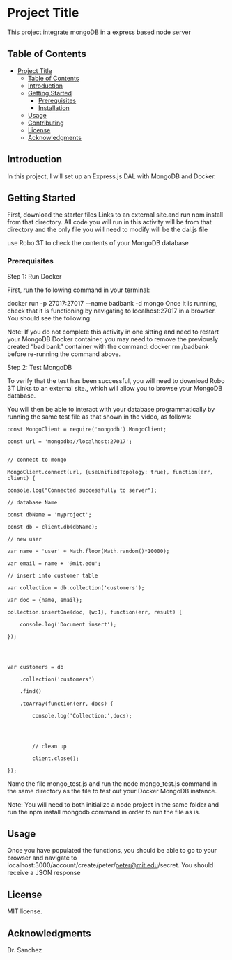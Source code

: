 # Project Title

This project integrate mongoDB in a express based node server

## Table of Contents

- [Project Title](#project-title)
  - [Table of Contents](#table-of-contents)
  - [Introduction](#introduction)
  - [Getting Started](#getting-started)
    - [Prerequisites](#prerequisites)
    - [Installation](#installation)
  - [Usage](#usage)
  - [Contributing](#contributing)
  - [License](#license)
  - [Acknowledgments](#acknowledgments)

## Introduction

In this project, I will set up an Express.js DAL with MongoDB and Docker.

## Getting Started

First, download the starter files Links to an external site.and run npm install from that directory. All code you will run in this activity will be from that directory and the only file you will need to modify will be the dal.js file

use Robo 3T to check the contents of your MongoDB database

### Prerequisites

Step 1: Run Docker

First, run the following command in your terminal:

docker run -p 27017:27017 --name badbank -d mongo
Once it is running, check that it is functioning by navigating to localhost:27017 in a browser. You should see the following:

Note: If you do not complete this activity in one sitting and need to restart your MongoDB Docker container, you may need to remove the previously created “bad bank” container with the command: docker rm /badbank before re-running the command above.

Step 2: Test MongoDB

To verify that the test has been successful, you will need to download Robo 3T Links to an external site., which will allow you to browse your MongoDB database.

You will then be able to interact with your database programmatically by running the same test file as that shown in the video, as follows:

    const MongoClient = require('mongodb').MongoClient;

    const url = 'mongodb://localhost:27017';

 
    // connect to mongo

    MongoClient.connect(url, {useUnifiedTopology: true}, function(err, client) {

    console.log("Connected successfully to server");

    // database Name

    const dbName = 'myproject';

    const db = client.db(dbName);
    
    // new user

    var name = 'user' + Math.floor(Math.random()*10000);

    var email = name + '@mit.edu';

    // insert into customer table

    var collection = db.collection('customers');

    var doc = {name, email};

    collection.insertOne(doc, {w:1}, function(err, result) {

        console.log('Document insert');

    });




    var customers = db

        .collection('customers')

        .find()

        .toArray(function(err, docs) {

            console.log('Collection:',docs);




            // clean up

            client.close();            

    });    


Name the file mongo_test.js and run the node mongo_test.js command in the same directory as the file to test out your Docker MongoDB instance. 

Note: You will need to both initialize a node project in the same folder and run the npm install mongodb command in order to run the file as is.

## Usage

Once you have populated the functions, you should be able to go to your browser and navigate to localhost:3000/account/create/peter/peter@mit.edu/secret. You should receive a JSON response


## License

MIT license.

## Acknowledgments

Dr. Sanchez
